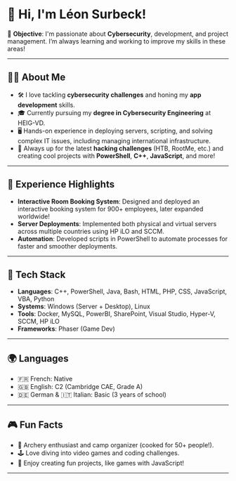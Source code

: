 # 👋 Hi, I'm Léon Surbeck!

🎯 **Objective**: I'm passionate about **Cybersecurity**, development, and project management. I’m always learning and working to improve my skills in these areas!

---

## 👨‍💻 **About Me**

- 🛠️ I love tackling **cybersecurity challenges** and honing my **app development** skills.
- 🎓 Currently pursuing my **degree in Cybersecurity Engineering** at HEIG-VD.
- 🖥️ Hands-on experience in deploying servers, scripting, and solving complex IT issues, including managing international infrastructure.
- 🚀 Always up for the latest **hacking challenges** (HTB, RootMe, etc.) and creating cool projects with **PowerShell**, **C++**, **JavaScript**, and more!

---

## 💼 **Experience Highlights**

- **Interactive Room Booking System**: Designed and deployed an interactive booking system for 900+ employees, later expanded worldwide!
- **Server Deployments**: Implemented both physical and virtual servers across multiple countries using HP iLO and SCCM.
- **Automation**: Developed scripts in PowerShell to automate processes for faster and smoother deployments.

---

## 🔧 **Tech Stack**

- **Languages**: C++, PowerShell, Java, Bash, HTML, PHP, CSS, JavaScript, VBA, Python
- **Systems**: Windows (Server + Desktop), Linux
- **Tools**: Docker, MySQL, PowerBI, SharePoint, Visual Studio, Hyper-V, SCCM, HP iLO
- **Frameworks**: Phaser (Game Dev)

---

## 🌍 **Languages**

- 🇫🇷 French: Native
- 🇬🇧 English: C2 (Cambridge CAE, Grade A)
- 🇩🇪 German & 🇮🇹 Italian: Basic (3 years of school)

---

## 🎮 **Fun Facts**

- 🏹 Archery enthusiast and camp organizer (cooked for 50+ people!).
- 🕹️ Love diving into video games and coding challenges.
- 👾 Enjoy creating fun projects, like games with JavaScript!

---

